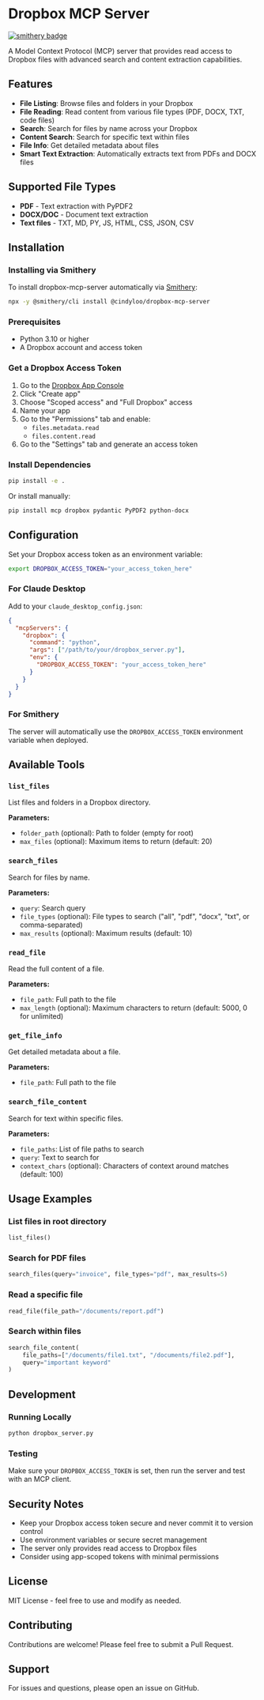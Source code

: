# Dropbox MCP Server

[![smithery badge](https://smithery.ai/badge/@cindyloo/dropbox-mcp-server)](https://smithery.ai/server/@cindyloo/dropbox-mcp-server)

A Model Context Protocol (MCP) server that provides read access to Dropbox files with advanced search and content extraction capabilities.

## Features

- **File Listing**: Browse files and folders in your Dropbox
- **File Reading**: Read content from various file types (PDF, DOCX, TXT, code files)
- **Search**: Search for files by name across your Dropbox
- **Content Search**: Search for specific text within files
- **File Info**: Get detailed metadata about files
- **Smart Text Extraction**: Automatically extracts text from PDFs and DOCX files

## Supported File Types

- **PDF** - Text extraction with PyPDF2
- **DOCX/DOC** - Document text extraction
- **Text files** - TXT, MD, PY, JS, HTML, CSS, JSON, CSV

## Installation

### Installing via Smithery

To install dropbox-mcp-server automatically via [Smithery](https://smithery.ai/server/@cindyloo/dropbox-mcp-server):

```bash
npx -y @smithery/cli install @cindyloo/dropbox-mcp-server
```

### Prerequisites

- Python 3.10 or higher
- A Dropbox account and access token

### Get a Dropbox Access Token

1. Go to the [Dropbox App Console](https://www.dropbox.com/developers/apps)
2. Click "Create app"
3. Choose "Scoped access" and "Full Dropbox" access
4. Name your app
5. Go to the "Permissions" tab and enable:
   - `files.metadata.read`
   - `files.content.read`
6. Go to the "Settings" tab and generate an access token

### Install Dependencies

```bash
pip install -e .
```

Or install manually:

```bash
pip install mcp dropbox pydantic PyPDF2 python-docx
```

## Configuration

Set your Dropbox access token as an environment variable:

```bash
export DROPBOX_ACCESS_TOKEN="your_access_token_here"
```

### For Claude Desktop

Add to your `claude_desktop_config.json`:

```json
{
  "mcpServers": {
    "dropbox": {
      "command": "python",
      "args": ["/path/to/your/dropbox_server.py"],
      "env": {
        "DROPBOX_ACCESS_TOKEN": "your_access_token_here"
      }
    }
  }
}
```

### For Smithery

The server will automatically use the `DROPBOX_ACCESS_TOKEN` environment variable when deployed.

## Available Tools

### `list_files`
List files and folders in a Dropbox directory.

**Parameters:**
- `folder_path` (optional): Path to folder (empty for root)
- `max_files` (optional): Maximum items to return (default: 20)

### `search_files`
Search for files by name.

**Parameters:**
- `query`: Search query
- `file_types` (optional): File types to search ("all", "pdf", "docx", "txt", or comma-separated)
- `max_results` (optional): Maximum results (default: 10)

### `read_file`
Read the full content of a file.

**Parameters:**
- `file_path`: Full path to the file
- `max_length` (optional): Maximum characters to return (default: 5000, 0 for unlimited)

### `get_file_info`
Get detailed metadata about a file.

**Parameters:**
- `file_path`: Full path to the file

### `search_file_content`
Search for text within specific files.

**Parameters:**
- `file_paths`: List of file paths to search
- `query`: Text to search for
- `context_chars` (optional): Characters of context around matches (default: 100)

## Usage Examples

### List files in root directory
```python
list_files()
```

### Search for PDF files
```python
search_files(query="invoice", file_types="pdf", max_results=5)
```

### Read a specific file
```python
read_file(file_path="/documents/report.pdf")
```

### Search within files
```python
search_file_content(
    file_paths=["/documents/file1.txt", "/documents/file2.pdf"],
    query="important keyword"
)
```

## Development

### Running Locally

```bash
python dropbox_server.py
```

### Testing

Make sure your `DROPBOX_ACCESS_TOKEN` is set, then run the server and test with an MCP client.

## Security Notes

- Keep your Dropbox access token secure and never commit it to version control
- Use environment variables or secure secret management
- The server only provides read access to Dropbox files
- Consider using app-scoped tokens with minimal permissions

## License

MIT License - feel free to use and modify as needed.

## Contributing

Contributions are welcome! Please feel free to submit a Pull Request.

## Support

For issues and questions, please open an issue on GitHub.
